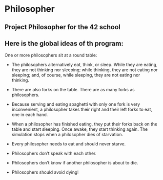 Philosopher
==

Project Philosopher for the 42 school
--

Here is the global ideas of th program:
--

One or more philosophers sit at a round table:

* The philosophers alternatively eat, think, or sleep.
While they are eating, they are not thinking nor sleeping; while thinking, they are not eating nor sleeping;
and, of course, while sleeping, they are not eating nor thinking.

* There are also forks on the table. There are as many forks as philosophers.

* Because serving and eating spaghetti with only one fork is very inconvenient, a
philosopher takes their right and their left forks to eat, one in each hand.

* When a philosopher has finished eating, they put their forks back on the table and start sleeping. Once awake, they start thinking again. The simulation stops when a philosopher dies of starvation.

* Every philosopher needs to eat and should never starve.

* Philosophers don’t speak with each other.

* Philosophers don’t know if another philosopher is about to die.

* Philosophers should avoid dying!

